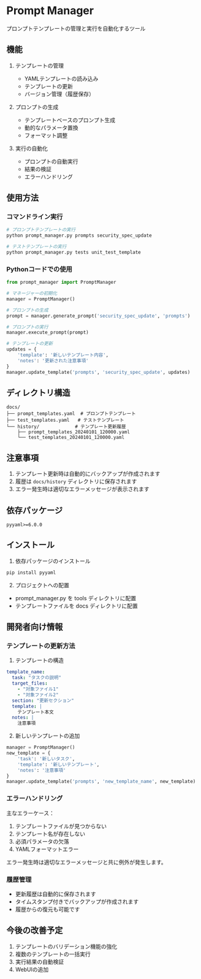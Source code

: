 # Prompt Manager

プロンプトテンプレートの管理と実行を自動化するツール

## 機能

1. テンプレートの管理
   - YAMLテンプレートの読み込み
   - テンプレートの更新
   - バージョン管理（履歴保存）

2. プロンプトの生成
   - テンプレートベースのプロンプト生成
   - 動的なパラメータ置換
   - フォーマット調整

3. 実行の自動化
   - プロンプトの自動実行
   - 結果の検証
   - エラーハンドリング

## 使用方法

### コマンドライン実行

```bash
# プロンプトテンプレートの実行
python prompt_manager.py prompts security_spec_update

# テストテンプレートの実行
python prompt_manager.py tests unit_test_template
```

### Pythonコードでの使用

```python
from prompt_manager import PromptManager

# マネージャーの初期化
manager = PromptManager()

# プロンプトの生成
prompt = manager.generate_prompt('security_spec_update', 'prompts')

# プロンプトの実行
manager.execute_prompt(prompt)

# テンプレートの更新
updates = {
    'template': '新しいテンプレート内容',
    'notes': '更新された注意事項'
}
manager.update_template('prompts', 'security_spec_update', updates)
```

## ディレクトリ構造

```
docs/
├── prompt_templates.yaml  # プロンプトテンプレート
├── test_templates.yaml   # テストテンプレート
└── history/             # テンプレート更新履歴
    ├── prompt_templates_20240101_120000.yaml
    └── test_templates_20240101_120000.yaml
```

## 注意事項

1. テンプレート更新時は自動的にバックアップが作成されます
2. 履歴は `docs/history` ディレクトリに保存されます
3. エラー発生時は適切なエラーメッセージが表示されます

## 依存パッケージ

```
pyyaml>=6.0.0
```

## インストール

1. 依存パッケージのインストール
```bash
pip install pyyaml
```

2. プロジェクトへの配置
- prompt_manager.py を tools ディレクトリに配置
- テンプレートファイルを docs ディレクトリに配置

## 開発者向け情報

### テンプレートの更新方法

1. テンプレートの構造
```yaml
template_name:
  task: "タスクの説明"
  target_files:
    - "対象ファイル1"
    - "対象ファイル2"
  section: "更新セクション"
  template: |
    テンプレート本文
  notes: |
    注意事項
```

2. 新しいテンプレートの追加
```python
manager = PromptManager()
new_template = {
    'task': '新しいタスク',
    'template': '新しいテンプレート',
    'notes': '注意事項'
}
manager.update_template('prompts', 'new_template_name', new_template)
```

### エラーハンドリング

主なエラーケース：
1. テンプレートファイルが見つからない
2. テンプレート名が存在しない
3. 必須パラメータの欠落
4. YAMLフォーマットエラー

エラー発生時は適切なエラーメッセージと共に例外が発生します。

### 履歴管理

- 更新履歴は自動的に保存されます
- タイムスタンプ付きでバックアップが作成されます
- 履歴からの復元も可能です

## 今後の改善予定

1. テンプレートのバリデーション機能の強化
2. 複数のテンプレートの一括実行
3. 実行結果の自動検証
4. WebUIの追加
